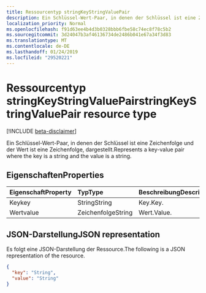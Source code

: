 ```yaml
---
title: Ressourcentyp stringKeyStringValuePair
description: Ein Schlüssel-Wert-Paar, in denen der Schlüssel ist eine Zeichenfolge und der Wert ist eine Zeichenfolge, dargestellt.
localization_priority: Normal
ms.openlocfilehash: f91d63ee4b4d3b0328bbb6fbe58c74ec8f78c5b2
ms.sourcegitcommit: 3d24047b3af46136734de2486b041e67a34f3d83
ms.translationtype: MT
ms.contentlocale: de-DE
ms.lasthandoff: 01/24/2019
ms.locfileid: "29520221"
---
```

# <a name="stringkeystringvaluepair-resource-type"></a><span data-ttu-id="f4f21-103">Ressourcentyp stringKeyStringValuePair</span><span class="sxs-lookup"><span data-stu-id="f4f21-103">stringKeyStringValuePair resource type</span></span>

[!INCLUDE [beta-disclaimer](../../includes/beta-disclaimer.md)]

<span data-ttu-id="f4f21-104">Ein Schlüssel-Wert-Paar, in denen der Schlüssel ist eine Zeichenfolge und der Wert ist eine Zeichenfolge, dargestellt.</span><span class="sxs-lookup"><span data-stu-id="f4f21-104">Represents a key-value pair where the key is a string and the value is a string.</span></span>

## <a name="properties"></a><span data-ttu-id="f4f21-105">Eigenschaften</span><span class="sxs-lookup"><span data-stu-id="f4f21-105">Properties</span></span>
| <span data-ttu-id="f4f21-106">Eigenschaft</span><span class="sxs-lookup"><span data-stu-id="f4f21-106">Property</span></span>     | <span data-ttu-id="f4f21-107">Typ</span><span class="sxs-lookup"><span data-stu-id="f4f21-107">Type</span></span>   |<span data-ttu-id="f4f21-108">Beschreibung</span><span class="sxs-lookup"><span data-stu-id="f4f21-108">Description</span></span>|
|:---------------|:--------|:----------|
|<span data-ttu-id="f4f21-109">Key</span><span class="sxs-lookup"><span data-stu-id="f4f21-109">key</span></span>|<span data-ttu-id="f4f21-110">String</span><span class="sxs-lookup"><span data-stu-id="f4f21-110">String</span></span>|<span data-ttu-id="f4f21-111">Key.</span><span class="sxs-lookup"><span data-stu-id="f4f21-111">Key.</span></span>|
|<span data-ttu-id="f4f21-112">Wert</span><span class="sxs-lookup"><span data-stu-id="f4f21-112">value</span></span>|<span data-ttu-id="f4f21-113">Zeichenfolge</span><span class="sxs-lookup"><span data-stu-id="f4f21-113">String</span></span>|<span data-ttu-id="f4f21-114">Wert.</span><span class="sxs-lookup"><span data-stu-id="f4f21-114">Value.</span></span>|

## <a name="json-representation"></a><span data-ttu-id="f4f21-115">JSON-Darstellung</span><span class="sxs-lookup"><span data-stu-id="f4f21-115">JSON representation</span></span>

<span data-ttu-id="f4f21-116">Es folgt eine JSON-Darstellung der Ressource.</span><span class="sxs-lookup"><span data-stu-id="f4f21-116">The following is a JSON representation of the resource.</span></span>

<!-- {
  "blockType": "resource",
  "optionalProperties": [

  ],
  "@odata.type": "microsoft.graph.stringKeyStringValuePair"
}-->

```json
{
  "key": "String",
  "value": "String"
}

```

<!-- uuid: 8fcb5dbc-d5aa-4681-8e31-b001d5168d79
2015-10-25 14:57:30 UTC -->
<!--
{
  "type": "#page.annotation",
  "description": "stringKeyStringValuePair resource",
  "keywords": "",
  "section": "documentation",
  "tocPath": "",
  "suppressions": [
    "Error: /api-reference/beta/resources/synchronization-stringkeystringvaluepair.md:\r\n      Exception processing links.\r\n    System.ArgumentException: Link Definition was null. Link text: !INCLUDE [beta-disclaimer](../../includes/beta-disclaimer.md)\r\n      at ApiDoctor.Validation.DocFile.get_LinkDestinations()\r\n      at ApiDoctor.Validation.DocSet.ValidateLinks(Boolean includeWarnings, String[] relativePathForFiles, IssueLogger issues, Boolean requireFilenameCaseMatch, Boolean printOrphanedFiles)"
  ]
}
-->
